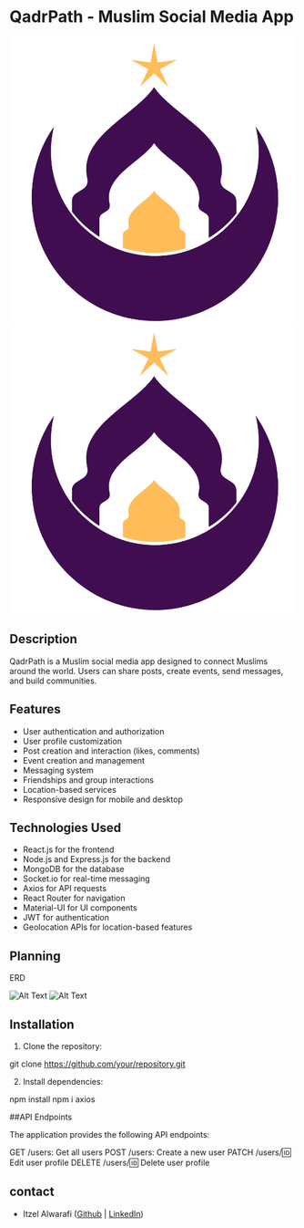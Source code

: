 # QadrPath - Muslim Social Media App

![Alt Text](planing/DeenHub.png)
![Alt Text](planing/DeenHub.png)


## Description

QadrPath is a Muslim social media app designed to connect Muslims around the world. Users can share posts, create events, send messages, and build communities.

## Features

- User authentication and authorization
- User profile customization
- Post creation and interaction (likes, comments)
- Event creation and management
- Messaging system
- Friendships and group interactions
- Location-based services
- Responsive design for mobile and desktop

## Technologies Used

- React.js for the frontend
- Node.js and Express.js for the backend
- MongoDB for the database
- Socket.io for real-time messaging
- Axios for API requests
- React Router for navigation
- Material-UI for UI components
- JWT for authentication
- Geolocation APIs for location-based features


## Planning

ERD 

![Alt Text](planing/Untitled.png)
![Alt Text](planing/Untitled.png)


## Installation

1. Clone the repository:

git clone https://github.com/your/repository.git

2. Install dependencies:

npm install
npm i axios 


##API Endpoints

The application provides the following API endpoints:

GET /users: Get all users
POST /users: Create a new user
PATCH /users/:id: Edit user profile
DELETE /users/:id: Delete user profile


## contact 
- Itzel Alwarafi ([Github](https://github.com/itzelalwarafi) | [LinkedIn](https://www.linkedin.com/in/itzelalwarafi/))
